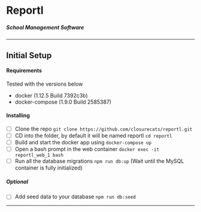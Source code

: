 # Reportl
##### School Management Software
---
## Initial Setup
#### Requirements
Tested with the versions below
- docker (1.12.5 Build 7392c3b)
- docker-compose (1.9.0 Build 2585387)

#### Installing
- [ ] Clone the repo `git clone https://github.com/closurecats/reportl.git`
- [ ] CD into the folder, by default it will be named reportl `cd reportl`
- [ ] Build and start the docker app using `docker-compose up`
- [ ] Open a bash prompt in the web container `docker exec -it reportl_web_1 bash`
- [ ] Run all the database migrations `npm run db:up` (Wait until the MySQL container is fully initialized)

##### Optional
- [ ] Add seed data to your database `npm run db:seed`

---
